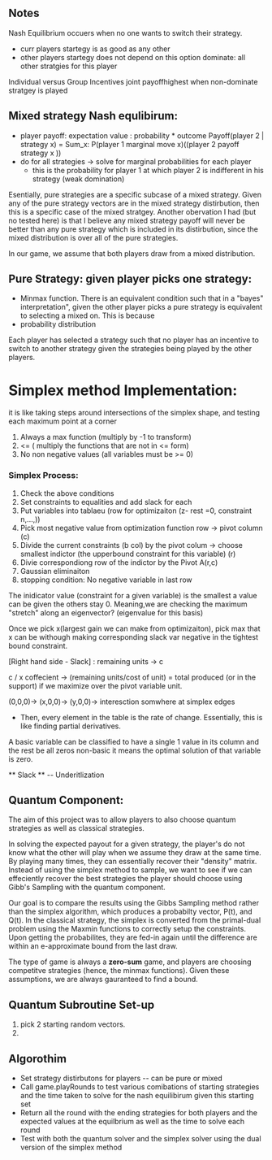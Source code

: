 ## Notes
Nash Equilibrium occuers when no one wants to switch their strategy.
- curr players startegy is as good as any other 
- other players startegy does not depend on this option
dominate: all other stratgies for this player

Individual versus Group Incentives
joint payoffhighest when non-dominate stratgey is played

## Mixed strategy Nash equlibirum:
- player payoff: expectation value : probability * outcome
Payoff(player 2 | strategy x) = Sum_x: P(player 1 marginal move x)((player 2 payoff strategy x ))
- do for all strategies -> solve for marginal probabilities for each player
    - this is the probability for player 1  at which player 2 is indifferent in his strategy (weak domination)

Esentially, pure strategies are a specific subcase of a mixed strategy. Given any of the pure strategy vectors are in the mixed strategy distirbution, then this is a specific case of the mixed stratgey. Another obervation I had (but no tested here) is that I believe any mixed strategy payoff will never be better than any pure strategy which is included in its distirbution, since the mixed distribution is over all of the pure strategies. 

In our game, we assume that both players draw from a mixed distribution.

## Pure Strategy: given player picks one strategy:
- Minmax function. There is an equivalent condition such that in a "bayes" interpretation", given the other player picks a pure strategy is equivalent to selecting a mixed on. This is because 
- probability distribution

Each player has selected a strategy such that no player has an incentive to switch to another strategy given the strategies being played by the other players.

# Simplex method Implementation:
it is like taking steps around intersections of the simplex shape, and testing each maximum point at a corner
1. Always a max function (multiply by -1 to transform)
2. <= ( multiply the functions that are not in <= form)
3. No non negative values (all variables must be >= 0)

### Simplex Process:
1. Check the above conditions
2. Set constraints to equalities and add slack for each
3. Put variables into tablaeu (row for optimizaiton (z- rest =0, constraint n,...,))
4. Pick most negative value from optimization function row -> pivot column (c)
5. Divide the current constraints (b col) by the pivot colum -> choose smallest indictor (the upperbound constraint for this variable) (r)
6. Divie correspondiong row of the indictor by the Pivot A(r,c)
7. Gaussian eliminaiton
8. stopping condition: No negative variable in last row

The inidicator value (constraint for a given variable) is the smallest a value can be given the others stay 0. Meaning,we are checking the maximum "stretch" along an eigenvector? (eigenvalue for this basis)

Once we pick x(largest gain we can make from optimizaiton), pick max that x can be withough making corresponding slack var negative
in the tightest bound constraint.

[Right hand side - Slack] : remaining units -> c

c / x coffecient -> (remaining units/cost of unit) = total produced (or in the support) if we maximize over the pivot variable unit.

(0,0,0)-> (x,0,0)-> (y,0,0)-> interesction somwhere at simplex edges
- Then, every element in the table is the rate of change. Essentially, this is like finding partial derivatives.


A basic variable can be classified to have a single 1 value in its column and the rest be all zeros
non-basic it means the optimal solution of that variable is zero. 

** Slack ** -- Underitlization 

## Quantum Component:

The aim of this project was to allow players to also choose quantum strategies as well as classical strategies. 

In solving the expected payout for a given strategy, the player's do not know what the other will play when we assume they draw at the same time. By playing many times, they can essentially recover their "density" matrix. Instead of using the simplex method to sample, we want to see if we can effeciently recover the best strategies the player should choose using Gibb's Sampling with the quantum component. 

Our goal is to compare the results using the Gibbs Sampling method rather than the simplex algorithm, which produces a probabilty vector, P(t), and Q(t). In the classical strategy, the simplex is converted from the primal-dual problem using the Maxmin functions to correctly setup the constraints. Upon getting the probabilites, they are fed-in again until the difference are within an e-approximate bound from the last draw. 

The type of game is always a **zero-sum** game, and players are choosing competitve strategies (hence, the minmax functions). Given these assumptions, we are always gauranteed to find a bound. 

## Quantum Subroutine Set-up 
1. pick 2 starting random vectors.
2. 


## Algorothim
- Set strategy distirbutons for players -- can be pure or mixed
- Call game.playRounds to test various comibations of starting strategies and the time taken to solve for the nash equilibirum given this starting set
- Return all the round with the ending strategies for both players and the expected values at the equilbrium as well as the time to solve each round
- Test with both the quantum solver and the simplex solver using the dual version of the simplex method